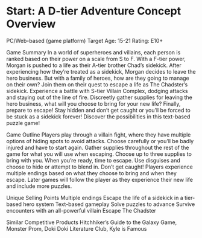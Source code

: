 # Start: A D-tier Adventure Concept Overview

PC/Web-based (game platform)
Target Age: 15-21
Rating: E10+

Game Summary
In a world of superheroes and villains, each person is ranked based on their power on a scale from S to F. With a F-tier power, Morgan is pushed to a life as their A-tier brother Chad’s sidekick. After experiencing how they’re treated as a sidekick, Morgan decides to leave the hero business. But with a family of heroes, how are they going to manage on their own? Join them on their quest to escape a life as The Chadster’s sidekick. Experience a battle with S-tier Villain Complex, dodging attacks and staying out of the line of fire. Discreetly gather supplies for leaving the hero business, what will you choose to bring for your new life? Finally, prepare to escape! Stay hidden and don’t get caught or you’ll be forced to be stuck as a sidekick forever! Discover the possibilities in this text-based puzzle game!

Game Outline
Players play through a villain fight, where they have multiple options of hiding spots to avoid attacks. Choose carefully or you’ll be badly injured and have to start again. Gather supplies throughout the rest of the game for what you will use when escaping. Choose up to three supplies to bring with you. When you’re ready, time to escape. Use disguises and choose to hide or attempt to blend in. Don’t get caught!  Players experience multiple endings based on what they choose to bring and when they escape. Later games will follow the player as they experience their new life and include more puzzles.

Unique Selling Points
Multiple endings
Escape the life of a sidekick in a tier-based hero system
Text-based gameplay
Solve puzzles to advance
Survive encounters with an all-powerful villain
Escape The Chadster

Similar Competitive Products
Hitchhiker’s Guide to the Galaxy Game, Monster Prom, Doki Doki Literature Club, Kyle is Famous
